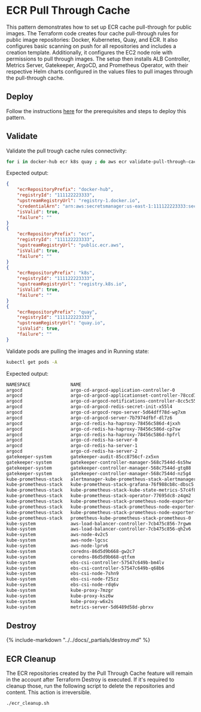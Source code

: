 # ECR Pull Through Cache

This pattern demonstrates how to set up ECR cache pull-through for public images. The Terraform code creates four cache pull-through rules for public image repositories: Docker, Kubernetes, Quay, and ECR. It also configures basic scanning on push for all repositories and includes a creation template. Additionally, it configures the EC2 node role with permissions to pull through images. The setup then installs ALB Controller, Metrics Server, Gatekeeper, ArgoCD, and Prometheus Operator, with their respective Helm charts configured in the values files to pull images through the pull-through cache.

## Deploy

Follow the instructions [here](https://aws-ia.github.io/terraform-aws-eks-blueprints/getting-started/#prerequisites) for the prerequisites and steps to deploy this pattern.

## Validate
Validate the pull trough cache rules connectivity:

```bash
for i in docker-hub ecr k8s quay ; do aws ecr validate-pull-through-cache-rule --ecr-repository-prefix $i --region us-east-1; done
```

Expected output:

```json
{
    "ecrRepositoryPrefix": "docker-hub",
    "registryId": "111122223333",
    "upstreamRegistryUrl": "registry-1.docker.io",
    "credentialArn": "arn:aws:secretsmanager:us-east-1:111122223333:secret:ecr-pullthroughcache/docker-111XXX",
    "isValid": true,
    "failure": ""
}
{
    "ecrRepositoryPrefix": "ecr",
    "registryId": "111122223333",
    "upstreamRegistryUrl": "public.ecr.aws",
    "isValid": true,
    "failure": ""
}
{
    "ecrRepositoryPrefix": "k8s",
    "registryId": "111122223333",
    "upstreamRegistryUrl": "registry.k8s.io",
    "isValid": true,
    "failure": ""
}
{
    "ecrRepositoryPrefix": "quay",
    "registryId": "111122223333",
    "upstreamRegistryUrl": "quay.io",
    "isValid": true,
    "failure": ""
}
```

Validate pods are pulling the images and in Running state:

```bash
kubectl get pods -A
```

Expected output:

```bash
NAMESPACE               NAME                                                        READY   STATUS      RESTARTS   AGE
argocd                  argo-cd-argocd-application-controller-0                     1/1     Running     0          2m26s
argocd                  argo-cd-argocd-applicationset-controller-78ccd75cfb-7zfs5   1/1     Running     0          2m28s
argocd                  argo-cd-argocd-notifications-controller-8cc5c5578-r7g8s     1/1     Running     0          2m27s
argocd                  argo-cd-argocd-redis-secret-init-x55l4                      0/1     Completed   0          2m43s
argocd                  argo-cd-argocd-repo-server-5d64dff78d-wg7xm                 1/1     Running     0          2m27s
argocd                  argo-cd-argocd-server-7b7974dfbf-dl7z6                      1/1     Running     0          2m27s
argocd                  argo-cd-redis-ha-haproxy-78456c586d-4jxxh                   1/1     Running     0          2m28s
argocd                  argo-cd-redis-ha-haproxy-78456c586d-cp7sw                   1/1     Running     0          2m28s
argocd                  argo-cd-redis-ha-haproxy-78456c586d-hpfrl                   1/1     Running     0          2m28s
argocd                  argo-cd-redis-ha-server-0                                   3/3     Running     0          2m26s
argocd                  argo-cd-redis-ha-server-1                                   3/3     Running     0          71s
argocd                  argo-cd-redis-ha-server-2                                   1/3     Running     0          11s
gatekeeper-system       gatekeeper-audit-85cc8756cf-zx5xn                           1/1     Running     0          53s
gatekeeper-system       gatekeeper-controller-manager-568c7544d-6s5hw               1/1     Running     0          53s
gatekeeper-system       gatekeeper-controller-manager-568c7544d-gtq88               1/1     Running     0          53s
gatekeeper-system       gatekeeper-controller-manager-568c7544d-nz5g4               1/1     Running     0          53s
kube-prometheus-stack   alertmanager-kube-prometheus-stack-alertmanager-0           2/2     Running     0          9m33s
kube-prometheus-stack   kube-prometheus-stack-grafana-76f988cb8c-dbsc5              3/3     Running     0          9m38s
kube-prometheus-stack   kube-prometheus-stack-kube-state-metrics-57c4f8df9c-td9tp   1/1     Running     0          9m38s
kube-prometheus-stack   kube-prometheus-stack-operator-77695dc8-z4qm2               1/1     Running     0          9m38s
kube-prometheus-stack   kube-prometheus-stack-prometheus-node-exporter-dp9nl        1/1     Running     0          9m38s
kube-prometheus-stack   kube-prometheus-stack-prometheus-node-exporter-gsp24        1/1     Running     0          9m38s
kube-prometheus-stack   kube-prometheus-stack-prometheus-node-exporter-vgl4r        1/1     Running     0          9m38s
kube-prometheus-stack   prometheus-kube-prometheus-stack-prometheus-0               2/2     Running     0          9m33s
kube-system             aws-load-balancer-controller-7cb475c856-7rgwm               1/1     Running     0          10m
kube-system             aws-load-balancer-controller-7cb475c856-qh2v6               1/1     Running     0          10m
kube-system             aws-node-4v2c5                                              2/2     Running     0          12m
kube-system             aws-node-lgcsc                                              2/2     Running     0          12m
kube-system             aws-node-lprv6                                              2/2     Running     0          12m
kube-system             coredns-86d5d9b668-gw2c7                                    1/1     Running     0          11m
kube-system             coredns-86d5d9b668-qtfxm                                    1/1     Running     0          11m
kube-system             ebs-csi-controller-57547c649b-bm4lv                         6/6     Running     0          11m
kube-system             ebs-csi-controller-57547c649b-q68b6                         6/6     Running     0          11m
kube-system             ebs-csi-node-7shn9                                          3/3     Running     0          11m
kube-system             ebs-csi-node-f25zz                                          3/3     Running     0          11m
kube-system             ebs-csi-node-rdq6v                                          3/3     Running     0          11m
kube-system             kube-proxy-7mzgr                                            1/1     Running     0          12m
kube-system             kube-proxy-ksz6w                                            1/1     Running     0          12m
kube-system             kube-proxy-w6x2s                                            1/1     Running     0          12m
kube-system             metrics-server-5d6489d58d-pbrxv                             1/1     Running     0          10m
```

## Destroy
{%
   include-markdown "../../docs/_partials/destroy.md"
%}

## ECR Cleanup

The ECR repositories created by the Pull Through Cache feature will remain in the account after Terraform Destroy is executed. If it's required to cleanup those, run the following script to delete the repositories and content. This action is irreversible.

```bash
./ecr_cleanup.sh
```
